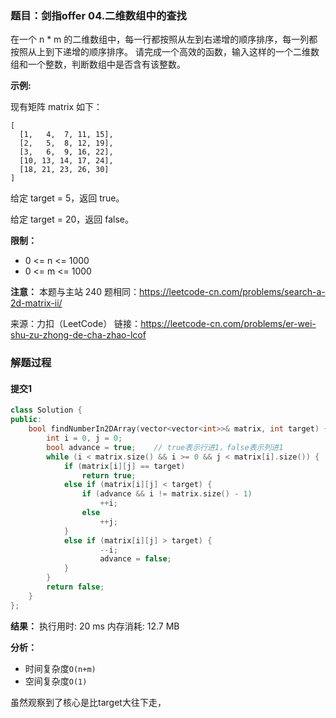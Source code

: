 ### 题目：剑指offer 04.二维数组中的查找
在一个 n * m 的二维数组中，每一行都按照从左到右递增的顺序排序，每一列都按照从上到下递增的顺序排序。
请完成一个高效的函数，输入这样的一个二维数组和一个整数，判断数组中是否含有该整数。

**示例:**

现有矩阵 matrix 如下：
```
[
  [1,   4,  7, 11, 15],
  [2,   5,  8, 12, 19],
  [3,   6,  9, 16, 22],
  [10, 13, 14, 17, 24],
  [18, 21, 23, 26, 30]
]
```
给定 target = 5，返回 true。

给定 target = 20，返回 false。


**限制：**
- 0 <= n <= 1000
- 0 <= m <= 1000


**注意：** 
本题与主站 240 题相同：https://leetcode-cn.com/problems/search-a-2d-matrix-ii/

来源：力扣（LeetCode）
链接：https://leetcode-cn.com/problems/er-wei-shu-zu-zhong-de-cha-zhao-lcof

### 解题过程
#### 提交1
```C++
class Solution {
public:
    bool findNumberIn2DArray(vector<vector<int>>& matrix, int target) {
        int i = 0, j = 0;
        bool advance = true;    // true表示行进1，false表示列进1
        while (i < matrix.size() && i >= 0 && j < matrix[i].size()) {
            if (matrix[i][j] == target)
                return true;
            else if (matrix[i][j] < target) {
                if (advance && i != matrix.size() - 1)
                    ++i;
                else
                    ++j;
            } 
            else if (matrix[i][j] > target) {
                    --i;
                    advance = false;
            }
        }
        return false;
    }
};
```
**结果：** 执行用时: 20 ms           内存消耗: 12.7 MB

**分析：**
- 时间复杂度`O(n+m)`
- 空间复杂度`O(1)`

虽然观察到了核心是比target大往下走，
